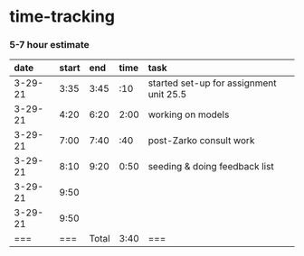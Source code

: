 # time-tracking
### 5-7 hour estimate

|date|start|end|time|task|
|:---|:---|:---|:---|:---|
|3-29-21|3:35|3:45|:10|started set-up for assignment unit 25.5|
|3-29-21|4:20|6:20|2:00|working on models|
|3-29-21|7:00|7:40|:40|post-Zarko consult work|
|3-29-21|8:10|9:20|0:50|seeding & doing feedback list|
|3-29-21|9:50||||
|3-29-21|9:50||||
|===|===|Total|3:40|===|